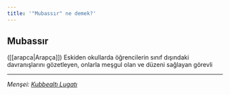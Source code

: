 ```yaml
---
title: '"Mubassır" ne demek?'
---
```


## Mubassır
([[arapca|Arapça]]) Eskiden okullarda öğrencilerin sınıf dışındaki davranışlarını gözetleyen, onlarla meşgul olan ve düzeni sağlayan görevli

---
*Menşei: [Kubbealtı Lugatı](https://www.lugatim.com/s/Mubassır)*